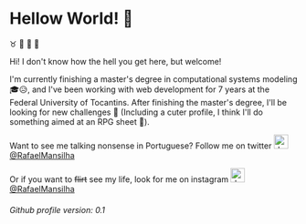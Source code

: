 # Hellow World! :wave:
:taurus: :rainbow: :space_invader: :telescope:


Hi! I don't know how the hell you get here, but welcome!

I'm currently finishing a master's degree in computational systems modeling :mortar_board::disappointed_relieved:, and I've been working with web development for 7 years at the Federal University of Tocantins. After finishing the master's degree, I'll be looking for new challenges :eyes: (Including a cuter profile, I think I'll do something aimed at an RPG sheet :crystal_ball:).

Want to see me talking nonsense in Portuguese? Follow me on twitter <a href="https://www.twitter.com/rafaelmansilha"><img src="https://user-images.githubusercontent.com/12387389/157924939-8371d7fb-03aa-4136-9fc2-c1741babe5f1.png" alt="drawing" width="25"/> @RafaelMansilha</a>

Or if you want to <s>flirt</s> see my life, look for me on instagram <a href="https://www.instagram.com/rafaelmansilha"><img src="https://user-images.githubusercontent.com/12387389/157930791-551ca904-955d-4da2-88b9-4e94fc99bbf8.png" alt="drawing" width="25"/> @RafaelMansilha</a>

###### Github profile version: 0.1
